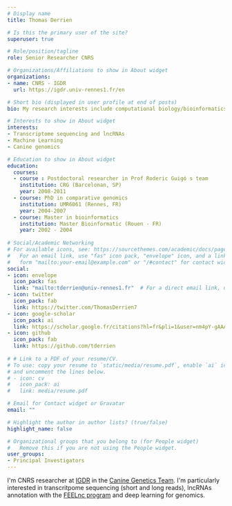 ```yaml
---
# Display name
title: Thomas Derrien

# Is this the primary user of the site?
superuser: true

# Role/position/tagline
role: Senior Researcher CNRS

# Organizations/Affiliations to show in About widget
organizations:
- name: CNRS - IGDR
  url: https://igdr.univ-rennes1.fr/en

# Short bio (displayed in user profile at end of posts)
bio: My research interests include computational biology/bioinformatics, (dog) transcriptome sequencing (short and long reads), machine learning and lncRNAs.

# Interests to show in About widget
interests:
- Transcriptome sequencing and lncRNAs
- Machine Learning
- Canine genomics

# Education to show in About widget
education:
  courses:
  - course : Postdoctoral researcher in Prof Roderic Guigó s team 
    institution: CRG (Barcelonan, SP)
    year: 2008-2011
  - course: PhD in comparative genomics
    institution: UMR6061 (Rennes, FR)
    year: 2004-2007
  - course: Master in bioinformatics 
    institution: Master Bioinformatic (Rouen - FR)
    year: 2002 - 2004
    
# Social/Academic Networking
# For available icons, see: https://sourcethemes.com/academic/docs/page-builder/#icons
#   For an email link, use "fas" icon pack, "envelope" icon, and a link in the
#   form "mailto:your-email@example.com" or "/#contact" for contact widget.
social:
- icon: envelope
  icon_pack: fas
  link: "mailto:tderrien@univ-rennes1.fr"  # For a direct email link, use "mailto:test@example.org".
- icon: twitter
  icon_pack: fab
  link: https://twitter.com/ThomasDerrien7
- icon: google-scholar
  icon_pack: ai
  link: https://scholar.google.fr/citations?hl=fr&pli=1&user=nm4pY-gAAAAJ
- icon: github
  icon_pack: fab
  link: https://github.com/tderrien
  
# # Link to a PDF of your resume/CV.
# To use: copy your resume to `static/media/resume.pdf`, enable `ai` icons in `params.toml`, 
# and uncomment the lines below.
# - icon: cv
#   icon_pack: ai
#   link: media/resume.pdf

# Email for Contact widget or Gravatar
email: ""

# Highlight the author in author lists? (true/false)
highlight_name: false

# Organizational groups that you belong to (for People widget)
#   Remove this if you are not using the People widget.
user_groups:
- Principal Investigators
---
```


I'm CNRS researcher at [IGDR](https://igdr.univ-rennes1.fr/en) in the [Canine Genetics Team](http://dog-genetics.genouest.org/en/home-3/). I'm particularly interested in  transcritpome sequencing (short and long reads), lncRNAs annotation with the [FEELnc program](https://github.com/tderrien/FEELnc) and deep learning for genomics.

